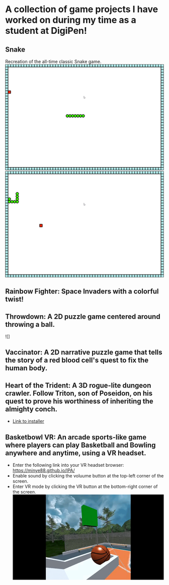 # A collection of game projects I have worked on during my time as a student at DigiPen!

## Snake
Recreation of the all-time classic Snake game.
![](/Screenshots/snake1.PNG) ![](/Screenshots/snake2.PNG) 

## Rainbow Fighter: Space Invaders with a colorful twist! 

## Throwdown: A 2D puzzle game centered around throwing a ball.
![]

## Vaccinator: A 2D narrative puzzle game that tells the story of a red blood cell's quest to fix the human body.
## Heart of the Trident: A 3D rogue-lite dungeon crawler. Follow Triton, son of Poseidon, on his quest to prove his worthiness of inheriting the almighty conch.
   - [Link to installer](https://drive.google.com/file/d/117NUFuCDk1laaTeMvF7h4PWiw-NqHqKL/view?usp=share_link)



## Basketbowl VR: An arcade sports-like game where players can play Basketball and Bowling anywhere and anytime, using a VR headset.
  - Enter the following link into your VR headset browser: https://minye88.github.io/IPA/
  - Enable sound by clicking the voluume button at the top-left corner of the screen.
  - Enter VR mode by clicking the VR button at the bottom-right corner of the screen.
![basketball gif](/Screenshots/basketball.gif)
 
  
